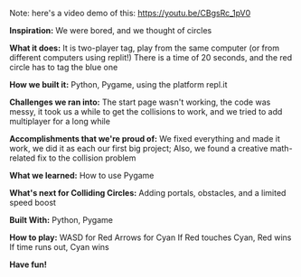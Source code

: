 Note: here's a video demo of this: https://youtu.be/CBgsRc_1pV0

**Inspiration:** 
We were bored, and we thought of circles

**What it does:** 
It is two-player tag, play from the same computer (or from different computers using replit!) There is a time of 20 seconds, and the red circle has to tag the blue one

**How we built it:** 
Python, Pygame, using the platform repl.it

**Challenges we ran into:** 
The start page wasn't working, the code was messy, it took us a while to get the collisions to work, and we tried to add multiplayer for a long while

**Accomplishments that we're proud of:** 
We fixed everything and made it work, we did it as each our first big project; Also, we found a creative math-related fix to the collision problem

**What we learned:** 
How to use Pygame

**What's next for Colliding Circles:** 
Adding portals, obstacles, and a limited speed boost

**Built With:** 
Python, Pygame

**How to play:** 
WASD for Red
Arrows for Cyan
If Red touches Cyan, Red wins
If time runs out, Cyan wins

**Have fun!**
